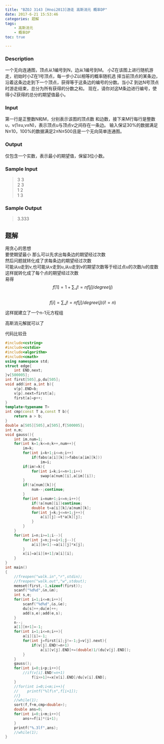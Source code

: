 ```yaml
---
title: "BZOJ 3143 [Hnoi2013]游走 高斯消元 概率DP"
date: 2017-6-21 15:53:46
categories: 题解
tags:
    - 高斯消元
    - 概率DP
toc: true

---
```


### Description
一个无向连通图，顶点从1编号到N，边从1编号到M。 
小Z在该图上进行随机游走，初始时小Z在1号顶点，每一步小Z以相等的概率随机选 择当前顶点的某条边，沿着这条边走到下一个顶点，获得等于这条边的编号的分数。当小Z 到达N号顶点时游走结束，总分为所有获得的分数之和。 
现在，请你对这M条边进行编号，使得小Z获得的总分的期望值最小。
<!--more--> 
### Input
第一行是正整数N和M，分别表示该图的顶点数 和边数，接下来M行每行是整数u，v(1≤u,v≤N)，表示顶点u与顶点v之间存在一条边。 输入保证30%的数据满足N≤10，100%的数据满足2≤N≤500且是一个无向简单连通图。

### Output
仅包含一个实数，表示最小的期望值，保留3位小数。
### Sample Input
>3  3  
2  3  
1  2  
1  3  

### Sample Output
>3.333

## 题解

用贪心的思想  
要使期望最小 那么可以先求出每条边的期望经过次数  
然后问题就转化成了求每条边的期望经过次数  
可能从u走到v,也可能从v走到u,从u走到v的期望次数等于经过点u的次数/u的度数  
这样就转化成了每个点的期望经过次数  
易得  
$$ f[1]=1+\sum\_{j!=n}{f[j]/degree(j)} $$   
$$ f[i]=\sum\_{j!=n}{f[j]/degree(j)} (i!=n) $$ 

这样就建立了一个n-1元方程组

高斯消元解就可以了

代码比较丑

```c++
#include<cstring>
#include<cstdio>
#include<algorithm>
#include<cmath>
using namespace std;
struct edge{
    int END,next;
}v[500005];
int first[505],p,du[505];
void add(int a,int b){
    v[p].END=b;
    v[p].next=first[a];
    first[a]=p++;
}
template<typename T>
int cmp(const T a,const T b){
    return a > b;
}
double a[505][505],x[505],f[500005];
int n,m;
void gauss(){
    int im,num=1;
    for(int k=1;k<=n;k++,num++){
        im=k;
        for(int i=k+1;i<=n;i++)
            if(fabs(a[i][k])>fabs(a[im][k]))
                im=i;
        if(im!=k){
            for(int i=k;i<=n+1;i++)
                swap(a[num][i],a[im][i]);
        }
        if(!a[num][k]){
            num--;continue;
        }
        for(int i=num+1;i<=n;i++){
            if(!a[num][i])continue;
            double t=a[i][k]/a[num][k];
            for(int j=k;j<=n+1;j++){
                a[i][j]-=t*a[k][j];
            }
        }
    }
    for(int i=n;i>=1;i--){
        for(int j=n;j>=i+1;j--){
            a[i][n+1]-=a[i][j]*x[j];
        }
        x[i]=a[i][n+1]/a[i][i];
    }
}
int main()
{
    //freopen("walk.in","r",stdin);
	//freopen("walk.out","w",stdout);
    memset(first,-1,sizeof(first));
    scanf("%d%d",&n,&m);
    int s,e;
    for(int i=1;i<=m;i++){
        scanf("%d%d",&s,&e);
        du[s]++;du[e]++;
        add(s,e);add(e,s);
    }
    n--;
    a[1][n+1]=-1;
    for(int i=1;i<=n;i++){
        a[i][i]=-1;
        for(int j=first[i];j!=-1;j=v[j].next){
            if(v[j].END!=n+1)
                a[i][v[j].END]+=(double)1/(du[v[j].END]);
        }
    }
    gauss();
    for(int i=0;i<p;i++){
        //if(v[i].END!=n+1)
            f[i>>1]+=x[v[i].END]/du[v[i].END];
    }
    //for(int i=0;i<m;i++){
    //    printf("%lf\n",f[i+1]);
    //}
    //while(1);
    sort(f,f+m,cmp<double>);
    double ans=0;
    for(int i=0;i<m;i++){
        ans+=f[i]*(i+1);
    }
    printf("%.3lf",ans);
    //while(1);
}
```

